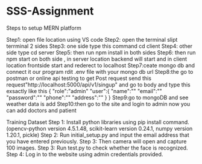 # SSS-Assignment

Steps to setup MERN platform

Step1: open file location using VS code
Step2: open the terminal slipt terrminal 2 sides
Step3: one side type this command cd client
Step4: other side type cd server
Step5: then run npm install in both sides
Step6: then run npm start on both side , in server location backend will start and in client location frontside start and rederect to localhost
Step7:ceate mongo db and connect it our program rdit .env file with your mongo db url
Step8:the go to postman or online api testing to get Post request send this request"http://localhost:5000/api/v1/singup" and go to body and type this exsactly like this
{
"role":"admin"
 "user":{
         "name":""
         "email":""
         "password":""
         "phone":""
         "address":""
    }
}
Step9:go to mongoDB and see weather data is add
Step10:then go to the site and login to admin now you can add doctors and patient

Training Dataset
Step 1: Install python libraries using pip install command. (opencv-python version 4.5.1.48, scikit-learn version 0.24.1, numpy version 1.20.1, pickle)
Step 2: Run initial_setup.py and input the email address that you have entered previously.
Step 3: Then camera will open and capture 100 images.
Step 3: Run test.py to check whether the face is recognized.
Step 4: Log in to the website using admin credentials provided. 
